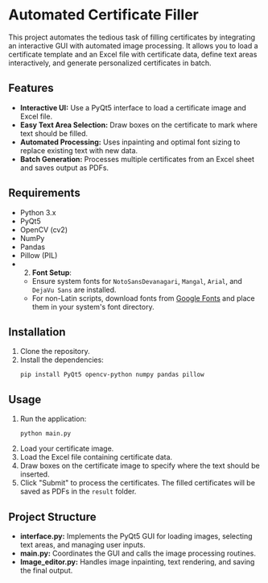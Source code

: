# Automated Certificate Filler

This project automates the tedious task of filling certificates by integrating an interactive GUI with automated image processing. It allows you to load a certificate template and an Excel file with certificate data, define text areas interactively, and generate personalized certificates in batch.

## Features
- **Interactive UI:** Use a PyQt5 interface to load a certificate image and Excel file.
- **Easy Text Area Selection:** Draw boxes on the certificate to mark where text should be filled.
- **Automated Processing:** Uses inpainting and optimal font sizing to replace existing text with new data.
- **Batch Generation:** Processes multiple certificates from an Excel sheet and saves output as PDFs.

## Requirements
- Python 3.x
- PyQt5
- OpenCV (cv2)
- NumPy
- Pandas
- Pillow (PIL)
- 2. **Font Setup**:
   - Ensure system fonts for `NotoSansDevanagari`, `Mangal`, `Arial`, and `DejaVu Sans` are installed.
   - For non-Latin scripts, download fonts from [Google Fonts](https://fonts.google.com/) and place them in your system's font directory.

## Installation
1. Clone the repository.
2. Install the dependencies:
   ```
   pip install PyQt5 opencv-python numpy pandas pillow
   ```

## Usage
1. Run the application:
   ```
   python main.py
   ```
2. Load your certificate image.
3. Load the Excel file containing certificate data.
4. Draw boxes on the certificate image to specify where the text should be inserted.
5. Click "Submit" to process the certificates. The filled certificates will be saved as PDFs in the `result` folder.

## Project Structure
- **interface.py:** Implements the PyQt5 GUI for loading images, selecting text areas, and managing user inputs.
- **main.py:** Coordinates the GUI and calls the image processing routines.
- **Image_editor.py:** Handles image inpainting, text rendering, and saving the final output.


